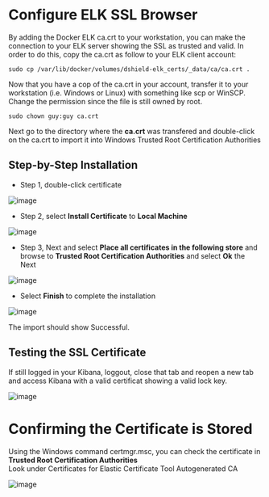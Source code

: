 # Configure ELK SSL Browser

By adding the Docker ELK ca.crt to your workstation, you can make the connection to your ELK server showing the SSL as trusted and valid. In order to do this, copy the ca.crt as follow to your ELK client account:
````
sudo cp /var/lib/docker/volumes/dshield-elk_certs/_data/ca/ca.crt .
````
Now that you have a cop of the ca.crt in your account, transfer it to your workstation (i.e. Windows or Linux) with something like scp or WinSCP. 
Change the permission since the file is still owned by root.<br>
````
sudo chown guy:guy ca.crt
````
Next go to the directory where the **ca.crt** was transfered and double-click on the ca.crt to import it into Windows Trusted Root Certification Authorities<br>

## Step-by-Step Installation
- Step 1, double-click certificate<br>

![image](https://github.com/user-attachments/assets/0b5bbdc1-08a4-414c-9099-fed3df7bb8ef)

- Step 2, select **Install Certificate** to **Local Machine**<br>

![image](https://github.com/user-attachments/assets/7154f719-3492-43f1-a455-0b7da90b0c5e)

- Step 3, Next and select **Place all certificates in the following store** and browse to **Trusted Root Certification Authorities** and select **Ok** the Next<br>

![image](https://github.com/user-attachments/assets/ae7ad535-f89d-437e-a741-950029f6339b)

- Select **Finish** to complete the installation<br>

![image](https://github.com/user-attachments/assets/bf6de9ee-3fab-4339-8a41-4a25902f7ea6)

The import should show Successful.<br>

## Testing the SSL Certificate
If still logged in your Kibana, loggout, close that tab and reopen a new tab and access Kibana with a valid certificat showing a valid lock key.<br>

![image](https://github.com/user-attachments/assets/7ea548bc-3272-48d3-81ed-8a2b02560d6e)

# Confirming the Certificate is Stored
Using the Windows command certmgr.msc, you can check the certificate in **Trusted Root Certification Authorities**<br>
Look under Certificates for Elastic Certificate Tool Autogenerated CA

![image](https://github.com/user-attachments/assets/9f59bcfc-5ba0-4d6e-9754-b65fa6bf8b01)

